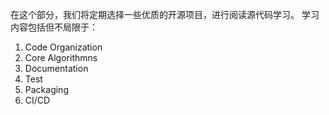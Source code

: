 在这个部分，我们将定期选择一些优质的开源项目，进行阅读源代码学习。
学习内容包括但不局限于：

1. Code Organization
2. Core Algorithmns
3. Documentation
4. Test
5. Packaging
6. CI/CD

